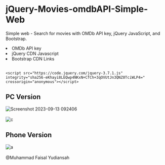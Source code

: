 # jQuery-Movies-omdbAPI-Simple-Web
Simple web - Search for movies with OMDb API key, jQuery JavaScript, and Bootstrap.
<br>
<li>OMDb API key</li>
<li>jQuery CDN Javascript</li>
<li>Bootstrap CDN Links</li>

<br>

```
<script src="https://code.jquery.com/jquery-3.7.1.js" integrity="sha256-eKhayi8LEQwp4NKxN+CfCh+3qOVUtJn3QNZ0TciWLP4=" crossorigin="anonymous"></script>
```


## PC Version
![Screenshot 2023-09-13 092406](https://github.com/faisalyudiansah/Jquery-Movies-imdbAPI-Simple-Web/assets/142356615/c13990a1-efc1-40e7-bd5e-e0f074c239a9)
<br>
<br>
![c](https://github.com/faisalyudiansah/Jquery-Movies-imdbAPI-Simple-Web/assets/142356615/5ce1e308-8f5d-4a89-b82a-8d8161df97ba)
<br>
## Phone Version
![a](https://github.com/faisalyudiansah/Jquery-Movies-imdbAPI-Simple-Web/assets/142356615/dfa10446-9268-4414-8278-852da85d573f)
<br>
<br>
@Muhammad Faisal Yudiansah
